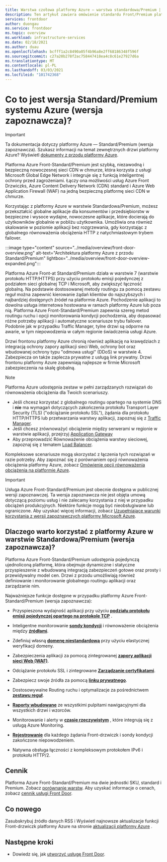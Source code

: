 ```yaml
---
title: Warstwa czołowa platformy Azure — warstwa standardowa/Premium | Microsoft Docs
description: Ten artykuł zawiera omówienie standardu Front/Premium platformy Azure.
services: frontdoor
author: duongau
ms.service: frontdoor
ms.topic: overview
ms.workload: infrastructure-services
ms.date: 02/18/2021
ms.author: duau
ms.openlocfilehash: bcfff1a2c8490a05f4b96a8e2ff68186348f596f
ms.sourcegitcommit: c27a20b278f2ac758447418ea4c8c61e27927d6a
ms.translationtype: MT
ms.contentlocale: pl-PL
ms.lasthandoff: 03/03/2021
ms.locfileid: "101742368"
---
```

# <a name="what-is-azure-front-door-standardpremium-preview"></a>Co to jest wersja Standard/Premium systemu Azure (wersja zapoznawcza)?

> [!IMPORTANT]
> Ta dokumentacja dotyczy platformy Azure — Standard/Premium (wersja zapoznawcza). Szukasz informacji na temat zewnętrznych drzwi platformy Azure? Wyświetl [dokumenty z przodu platformy Azure](../front-door-overview.md).

Platforma Azure Front-Standard/Premium jest szybką, niezawodną i bezpieczną nowoczesnej sieci CDN w chmurze, która korzysta z usługi Microsoft Global Edge Network i integruje się z funkcją inteligentnej ochrony przed zagrożeniami. Łączy ona możliwości usług Azure Front Drzwiczks, Azure Content Delivery Network (CDN) standard i Azure Web Application Firewall (WAF) na jedną bezpieczną platformę sieci CDN w chmurze.

Korzystając z platformy Azure w warstwie Standardowa/Premium, możesz przekształcić globalne aplikacje dla konsumentów i przedsiębiorstw w bezpieczne i wysoce wydajne, nowoczesne aplikacje, które docierają do użytkowników globalnie w pobliżu użytkownika. Umożliwia ona również skalowanie w poziomie aplikacji bez rozgrzewania, gdy korzystając z globalnego równoważenia obciążenia HTTP z natychmiastowym trybem failover.

   :::image type="content" source="../media/overview/front-door-overview.png" alt-text="Architektura platformy Azure z przodu Standard/Premium" lightbox="../media/overview/front-door-overview-expanded.png":::

Platforma Azure Front-at Standard/Premium działa w warstwie 7 (warstwie protokołu HTTP/HTTPS) przy użyciu protokołu emisji pojedynczej z podziałem sieci globalnej TCP i Microsoft, aby zwiększyć łączność globalną. Na podstawie dostosowanej metody routingu za pomocą zestawu reguł można zapewnić kierowanie żądań klientów do najszybszych i najbardziej dostępnych źródeł na platformie Azure. Pochodzenie aplikacji to dowolna usługa internetowa hostowana w ramach platformy Azure lub poza nią. Platforma Azure Front-Standard/Premium zapewnia szereg metod routingu ruchu i opcji monitorowania kondycji pochodzenia, aby dopasować różne potrzeby aplikacji i automatyczne scenariusze trybu failover. Podobnie jak w przypadku Traffic Manager, tylne drzwi są odporne na awarie, w tym niepowodzenia w całym regionie świadczenia usługi Azure.

Drzwi frontonu platformy Azure chronią również aplikację na krawędziach z integracją ochrony zapory aplikacji sieci Web, ochrony bot oraz wbudowanej ochrony typu "odmowa usługi" (DDoS) w warstwie 4. Zabezpiecza on także zaplecza prywatne z usługą link prywatny. Drzwi frontonu platformy Azure zapewniają najlepsze w firmie Microsoft zabezpieczenia na skalę globalną.  

>[!NOTE]
> Platforma Azure udostępnia zestaw w pełni zarządzanych rozwiązań do równoważenia obciążenia dla Twoich scenariuszy.
>
> * Jeśli chcesz korzystać z globalnego routingu opartego na systemie DNS i **nie** ma wymagań dotyczących zakończenia protokołu Transport Layer Security (TLS) ("odciążanie protokołu SSL"), żądania dla protokołu HTTP/HTTPS lub przetwarzania warstwy aplikacji, zapoznaj się z [Traffic Manager](../../traffic-manager/traffic-manager-overview.md).
> * Jeśli chcesz zrównoważyć obciążenie między serwerami w regionie w warstwie aplikacji, przejrzyj [Application Gateway](../../application-gateway/overview.md)
> * Aby przeprowadzić Równoważenie obciążenia warstwy sieciowej, zapoznaj się z tematem [Load Balancer](../../load-balancer/load-balancer-overview.md).
>
> Kompleksowe scenariusze mogą skorzystać z łączenia tych rozwiązań w razie potrzeby.
> Aby zapoznać się z porównaniem opcji równoważenia obciążenia platformy Azure, zobacz [Omówienie opcji równoważenia obciążenia na platformie Azure](/azure/architecture/guide/technology-choices/load-balancing-overview).

> [!IMPORTANT]
> Usługa Azure Front-Standard/Premium jest obecnie dostępna w publicznej wersji zapoznawczej.
> Ta wersja zapoznawcza nie jest objęta umową dotyczącą poziomu usług i nie zalecamy korzystania z niej w przypadku obciążeń produkcyjnych. Niektóre funkcje mogą być nieobsługiwane lub ograniczone.
> Aby uzyskać więcej informacji, zobacz [Uzupełniające warunki korzystania z wersji zapoznawczych platformy Microsoft Azure](https://azure.microsoft.com/support/legal/preview-supplemental-terms/).

## <a name="why-use-azure-front-door-standardpremium-preview"></a>Dlaczego warto korzystać z platformy Azure w warstwie Standardowa/Premium (wersja zapoznawcza)?

Platforma Azure Front-Standard/Premium udostępnia pojedynczą ujednoliconą platformę, która obejmuje dynamiczne i statyczne przyspieszenie z wbudowaną integracją zabezpieczeń gotowe oraz prosty i przewidywalny model cen. Drzwi z przodu umożliwiają również definiowanie i monitorowanie globalnego routingu aplikacji oraz zarządzanie nim.

Najważniejsze funkcje dostępne w przypadku platformy Azure Front-Standard/Premium (wersja zapoznawcza):

- Przyspieszona wydajność aplikacji przy użyciu **[podziału protokołu emisji pojedynczej opartego na protokole TCP](../front-door-routing-architecture#splittcp.md)** .

- Inteligentne monitorowanie **[sondy kondycji](concept-health-probes.md)** i równoważenie obciążenia między **[źródłami](concept-origin.md)**.

- Zdefiniuj własną **[domenę niestandardową](how-to-add-custom-domain.md)** przy użyciu elastycznej weryfikacji domeny.

- Zabezpieczenia aplikacji za pomocą zintegrowanej **[zapory aplikacji sieci Web (WAF)](../../web-application-firewall/afds/afds-overview.md)**.

- Odciążanie protokołu SSL i zintegrowane **[Zarządzanie certyfikatami](how-to-configure-https-custom-domain.md)**.

- Zabezpiecz swoje źródła za pomocą **[linku prywatnego](concept-private-link.md)**.  

- Dostosowywalne Routing ruchu i optymalizacje za pośrednictwem **[zestawu reguł](concept-rule-set.md)**.

- **[Raporty wbudowane](how-to-reports.md)** ze wszystkimi pulpitami nawigacyjnymi dla wszystkich drzwi i wzorców.

- Monitorowanie i alerty w **[czasie rzeczywistym](how-to-monitor-metrics.md)** , które integrują się z usługą Azure Monitoring.

- **[Rejestrowanie](how-to-logs.md)** dla każdego żądania Front-drzwiczk i sondy kondycji zakończone niepowodzeniem.

- Natywna obsługa łączności z kompleksowym protokołem IPv6 i protokołu HTTP/2.

## <a name="pricing"></a>Cennik

Platforma Azure Front-Standard/Premium ma dwie jednostki SKU, standard i Premium. Zobacz [porównanie warstw](tier-comparison.md). Aby uzyskać informacje o cenach, zobacz [cennik usługi Front Door](https://azure.microsoft.com/pricing/details/frontdoor/). 

## <a name="whats-new"></a>Co nowego

Zasubskrybuj źródło danych RSS i Wyświetl najnowsze aktualizacje funkcji Front-drzwiczk platformy Azure na stronie [aktualizacji platformy Azure](https://azure.microsoft.com/updates/?category=networking&query=Azure%20Front%20Door) .

## <a name="next-steps"></a>Następne kroki

* Dowiedz się, jak [utworzyć usługę Front Door](create-front-door-portal.md).

